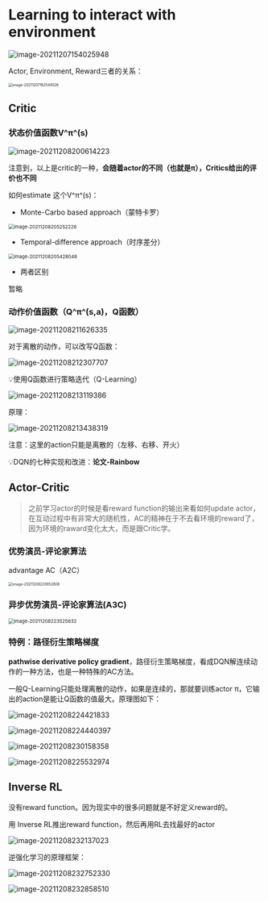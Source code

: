 # 	Learning to interact with environment

![image-20211207154025948](images/image-20211207154025948.png)

Actor, Environment, Reward三者的关系：

<img src="images/image-20211207162544526.png" alt="image-20211207162544526" style="zoom:50%;" />

## Critic

### 状态价值函数V^π^(s)

![image-20211208200614223](images/image-20211208200614223.png)

注意到，以上是critic的一种，**会随着actor的不同（也就是π），Critics给出的评价也不同**

如何estimate 这个V^π^(s)：

- Monte-Carbo based approach（蒙特卡罗）

<img src="images/image-20211208205252226.png" alt="image-20211208205252226" style="zoom: 67%;" />

- Temporal-difference approach（时序差分）

<img src="images/image-20211208205428046.png" alt="image-20211208205428046" style="zoom:67%;" />

- 两者区别

暂略

### 动作价值函数（Q^π^(s,a)，Q函数）

![image-20211208211626335](images/image-20211208211626335.png)

对于离散的动作，可以改写Q函数：

![image-20211208212307707](images/image-20211208212307707.png)

💡使用Q函数进行策略迭代（Q-Learning）

![image-20211208213119386](images/image-20211208213119386.png)

原理：

![image-20211208213438319](images/image-20211208213438319.png)

注意：这里的action只能是离散的（左移、右移、开火）

💡DQN的七种实现和改进：**论文-Rainbow**



## Actor-Critic

> 之前学习actor的时候是看reward function的输出来看如何update actor，在互动过程中有非常大的随机性，AC的精神在于不去看环境的reward了，因为环境的raward变化太大，而是跟Critic学。



### 优势演员-评论家算法

advantage AC（A2C）

<img src="images/image-20211208220652808.png" alt="image-20211208220652808" style="zoom:50%;" />



### 异步优势演员-评论家算法(A3C)

<img src="images/image-20211208223525632.png" alt="image-20211208223525632" style="zoom:67%;" />

### 特例：路径衍生策略梯度

**pathwise derivative policy gradient**，路径衍生策略梯度，看成DQN解连续动作的一种方法，也是一种特殊的AC方法。

一般Q-Learning只能处理离散的动作，如果是连续的，那就要训练actor π，它输出的action是能让Q函数的值最大。原理图如下：

![image-20211208224421833](images/image-20211208224421833.png)

![image-20211208224440397](images/image-20211208224440397.png)

![image-20211208230158358](images/image-20211208230158358.png)

![image-20211208225532974](images/image-20211208225532974.png)

## Inverse RL

没有reward function。因为现实中的很多问题就是不好定义reward的。

用 Inverse RL推出reward function，然后再用RL去找最好的actor

![image-20211208232137023](images/image-20211208232137023.png)

逆强化学习的原理框架：

![image-20211208232752330](images/image-20211208232752330.png)

![image-20211208232858510](images/image-20211208232858510.png)

